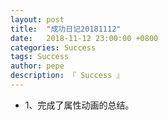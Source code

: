 ```yaml
---
layout: post
title:  "成功日记20181112"
date:   2018-11-12 23:00:00 +0800
categories: Success
tags: Success
author: pepe
description: 『 Success 』
---
```


* 1、完成了属性动画的总结。
